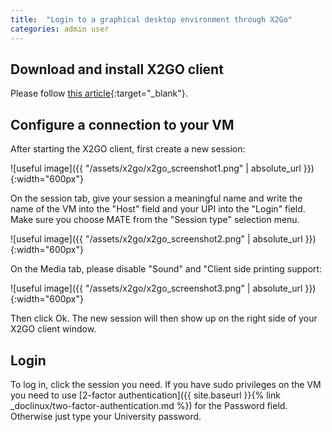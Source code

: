 ```yaml
---
title:  "Login to a graphical desktop environment through X2Go"
categories: admin user
---
```


## Download and install X2GO client

Please follow [this article](https://wiki.x2go.org/doku.php/doc:installation:x2goclient){:target="_blank"}.

## Configure a connection to your VM

After starting the X2GO client, first create a new session:

![useful image]({{ "/assets/x2go/x2go_screenshot1.png" | absolute_url }}){:width="600px"}

On the session tab, give your session a meaningful name and write the name of the VM into the "Host" field and your UPI into the "Login" field. Make sure you choose MATE from the "Session type" selection menu.

![useful image]({{ "/assets/x2go/x2go_screenshot2.png" | absolute_url }}){:width="600px"}

On the Media tab, please disable "Sound" and "Client side printing support:

![useful image]({{ "/assets/x2go/x2go_screenshot3.png" | absolute_url }}){:width="600px"}

Then click Ok. The new session will then show up on the right side of your X2GO client window.

## Login

To log in, click the session you need. If you have sudo privileges on the VM you need to use [2-factor authentication]({{ site.baseurl }}{% link _doclinux/two-factor-authentication.md %}) for the Password field. Otherwise just type your University password.

